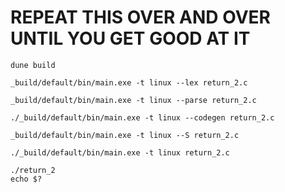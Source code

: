 # REPEAT THIS OVER AND OVER UNTIL YOU GET GOOD AT IT
```
dune build
```

```lexer
_build/default/bin/main.exe -t linux --lex return_2.c
```

```parser
_build/default/bin/main.exe -t linux --parse return_2.c
```

```generate code
./_build/default/bin/main.exe -t linux --codegen return_2.c

```

```generate assembly
_build/default/bin/main.exe -t linux --S return_2.c
```
```create executable
./_build/default/bin/main.exe -t linux return_2.c
```

```check output
./return_2
echo $?
```
